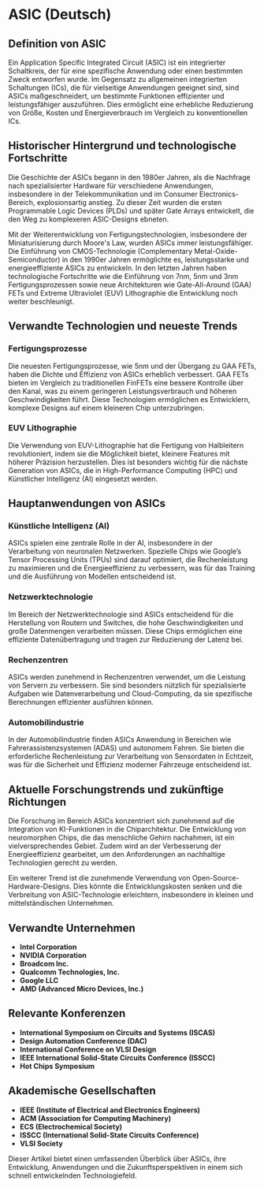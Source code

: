 # ASIC (Deutsch)

## Definition von ASIC

Ein Application Specific Integrated Circuit (ASIC) ist ein integrierter Schaltkreis, der für eine spezifische Anwendung oder einen bestimmten Zweck entworfen wurde. Im Gegensatz zu allgemeinen integrierten Schaltungen (ICs), die für vielseitige Anwendungen geeignet sind, sind ASICs maßgeschneidert, um bestimmte Funktionen effizienter und leistungsfähiger auszuführen. Dies ermöglicht eine erhebliche Reduzierung von Größe, Kosten und Energieverbrauch im Vergleich zu konventionellen ICs.

## Historischer Hintergrund und technologische Fortschritte

Die Geschichte der ASICs begann in den 1980er Jahren, als die Nachfrage nach spezialisierter Hardware für verschiedene Anwendungen, insbesondere in der Telekommunikation und im Consumer Electronics-Bereich, explosionsartig anstieg. Zu dieser Zeit wurden die ersten Programmable Logic Devices (PLDs) und später Gate Arrays entwickelt, die den Weg zu komplexeren ASIC-Designs ebneten.

Mit der Weiterentwicklung von Fertigungstechnologien, insbesondere der Miniaturisierung durch Moore's Law, wurden ASICs immer leistungsfähiger. Die Einführung von CMOS-Technologie (Complementary Metal-Oxide-Semiconductor) in den 1990er Jahren ermöglichte es, leistungsstarke und energieeffiziente ASICs zu entwickeln. In den letzten Jahren haben technologische Fortschritte wie die Einführung von 7nm, 5nm und 3nm Fertigungsprozessen sowie neue Architekturen wie Gate-All-Around (GAA) FETs und Extreme Ultraviolet (EUV) Lithographie die Entwicklung noch weiter beschleunigt.

## Verwandte Technologien und neueste Trends

### Fertigungsprozesse

Die neuesten Fertigungsprozesse, wie 5nm und der Übergang zu GAA FETs, haben die Dichte und Effizienz von ASICs erheblich verbessert. GAA FETs bieten im Vergleich zu traditionellen FinFETs eine bessere Kontrolle über den Kanal, was zu einem geringeren Leistungsverbrauch und höheren Geschwindigkeiten führt. Diese Technologien ermöglichen es Entwicklern, komplexe Designs auf einem kleineren Chip unterzubringen.

### EUV Lithographie

Die Verwendung von EUV-Lithographie hat die Fertigung von Halbleitern revolutioniert, indem sie die Möglichkeit bietet, kleinere Features mit höherer Präzision herzustellen. Dies ist besonders wichtig für die nächste Generation von ASICs, die in High-Performance Computing (HPC) und Künstlicher Intelligenz (AI) eingesetzt werden.

## Hauptanwendungen von ASICs

### Künstliche Intelligenz (AI)

ASICs spielen eine zentrale Rolle in der AI, insbesondere in der Verarbeitung von neuronalen Netzwerken. Spezielle Chips wie Google’s Tensor Processing Units (TPUs) sind darauf optimiert, die Rechenleistung zu maximieren und die Energieeffizienz zu verbessern, was für das Training und die Ausführung von Modellen entscheidend ist.

### Netzwerktechnologie

Im Bereich der Netzwerktechnologie sind ASICs entscheidend für die Herstellung von Routern und Switches, die hohe Geschwindigkeiten und große Datenmengen verarbeiten müssen. Diese Chips ermöglichen eine effiziente Datenübertragung und tragen zur Reduzierung der Latenz bei.

### Rechenzentren

ASICs werden zunehmend in Rechenzentren verwendet, um die Leistung von Servern zu verbessern. Sie sind besonders nützlich für spezialisierte Aufgaben wie Datenverarbeitung und Cloud-Computing, da sie spezifische Berechnungen effizienter ausführen können.

### Automobilindustrie

In der Automobilindustrie finden ASICs Anwendung in Bereichen wie Fahrerassistenzsystemen (ADAS) und autonomem Fahren. Sie bieten die erforderliche Rechenleistung zur Verarbeitung von Sensordaten in Echtzeit, was für die Sicherheit und Effizienz moderner Fahrzeuge entscheidend ist.

## Aktuelle Forschungstrends und zukünftige Richtungen

Die Forschung im Bereich ASICs konzentriert sich zunehmend auf die Integration von KI-Funktionen in die Chiparchitektur. Die Entwicklung von neuromorphen Chips, die das menschliche Gehirn nachahmen, ist ein vielversprechendes Gebiet. Zudem wird an der Verbesserung der Energieeffizienz gearbeitet, um den Anforderungen an nachhaltige Technologien gerecht zu werden.

Ein weiterer Trend ist die zunehmende Verwendung von Open-Source-Hardware-Designs. Dies könnte die Entwicklungskosten senken und die Verbreitung von ASIC-Technologie erleichtern, insbesondere in kleinen und mittelständischen Unternehmen.

## Verwandte Unternehmen

- **Intel Corporation**
- **NVIDIA Corporation**
- **Broadcom Inc.**
- **Qualcomm Technologies, Inc.**
- **Google LLC**
- **AMD (Advanced Micro Devices, Inc.)**

## Relevante Konferenzen

- **International Symposium on Circuits and Systems (ISCAS)**
- **Design Automation Conference (DAC)**
- **International Conference on VLSI Design**
- **IEEE International Solid-State Circuits Conference (ISSCC)**
- **Hot Chips Symposium**

## Akademische Gesellschaften

- **IEEE (Institute of Electrical and Electronics Engineers)**
- **ACM (Association for Computing Machinery)**
- **ECS (Electrochemical Society)**
- **ISSCC (International Solid-State Circuits Conference)**
- **VLSI Society**

Dieser Artikel bietet einen umfassenden Überblick über ASICs, ihre Entwicklung, Anwendungen und die Zukunftsperspektiven in einem sich schnell entwickelnden Technologiefeld.